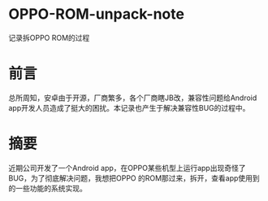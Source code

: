 # OPPO-ROM-unpack-note
记录拆OPPO ROM的过程

# 前言
总所周知，安卓由于开源，厂商繁多，各个厂商瞎JB改，兼容性问题给Android app开发人员造成了挺大的困扰。本记录也产生于解决兼容性BUG的过程中。

# 摘要
近期公司开发了一个Android app，在OPPO某些机型上运行app出现奇怪了BUG，为了彻底解决问题，我想把OPPO 的ROM那过来，拆开，查看app使用到的一些功能的系统实现。
